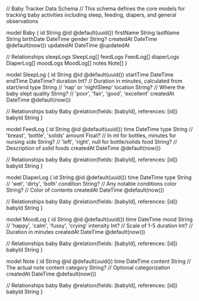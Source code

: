 // Baby Tracker Data Schema
// This schema defines the core models for tracking baby activities including sleep, feeding, diapers, and general observations

model Baby {
  id          String   @id @default(uuid())
  firstName   String
  lastName    String
  birthDate   DateTime
  gender      String?
  createdAt   DateTime @default(now())
  updatedAt   DateTime @updatedAt

  // Relationships
  sleepLogs   SleepLog[]
  feedLogs    FeedLog[]
  diaperLogs  DiaperLog[]
  moodLogs    MoodLog[]
  notes       Note[]
}

model SleepLog {
  id        String   @id @default(uuid())
  startTime DateTime
  endTime   DateTime?
  duration  Int?     // Duration in minutes, calculated from start/end
  type      String   // 'nap' or 'nightSleep'
  location  String?  // Where the baby slept
  quality   String?  // 'poor', 'fair', 'good', 'excellent'
  createdAt DateTime @default(now())
  
  // Relationships
  baby      Baby     @relation(fields: [babyId], references: [id])
  babyId    String
}

model FeedLog {
  id        String   @id @default(uuid())
  time      DateTime
  type      String   // 'breast', 'bottle', 'solids'
  amount    Float?   // In ml for bottles, minutes for nursing
  side      String?  // 'left', 'right', null for bottle/solids
  food      String?  // Description of solid foods
  createdAt DateTime @default(now())
  
  // Relationships
  baby      Baby     @relation(fields: [babyId], references: [id])
  babyId    String
}

model DiaperLog {
  id        String   @id @default(uuid())
  time      DateTime
  type      String   // 'wet', 'dirty', 'both'
  condition String?  // Any notable conditions
  color     String?  // Color of contents
  createdAt DateTime @default(now())
  
  // Relationships
  baby      Baby     @relation(fields: [babyId], references: [id])
  babyId    String
}

model MoodLog {
  id        String   @id @default(uuid())
  time      DateTime
  mood      String   // 'happy', 'calm', 'fussy', 'crying'
  intensity Int?     // Scale of 1-5
  duration  Int?     // Duration in minutes
  createdAt DateTime @default(now())
  
  // Relationships
  baby      Baby     @relation(fields: [babyId], references: [id])
  babyId    String
}

model Note {
  id        String   @id @default(uuid())
  time      DateTime
  content   String   // The actual note content
  category  String?  // Optional categorization
  createdAt DateTime @default(now())
  
  // Relationships
  baby      Baby     @relation(fields: [babyId], references: [id])
  babyId    String
}